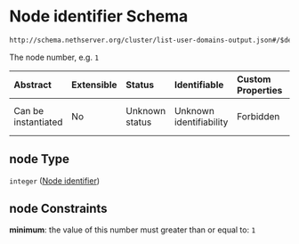 # Node identifier Schema

```txt
http://schema.nethserver.org/cluster/list-user-domains-output.json#/$defs/unconfigured-domain/properties/node
```

The node number, e.g. `1`

| Abstract            | Extensible | Status         | Identifiable            | Custom Properties | Additional Properties | Access Restrictions | Defined In                                                                                      |
| :------------------ | :--------- | :------------- | :---------------------- | :---------------- | :-------------------- | :------------------ | :---------------------------------------------------------------------------------------------- |
| Can be instantiated | No         | Unknown status | Unknown identifiability | Forbidden         | Allowed               | none                | [list-user-domains-output.json\*](cluster/list-user-domains-output.json "open original schema") |

## node Type

`integer` ([Node identifier](list-user-domains-output-defs-unconfigured-domain-properties-node-identifier.md))

## node Constraints

**minimum**: the value of this number must greater than or equal to: `1`
